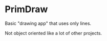 # PrimDraw
Basic "drawing app" that uses only lines.

Not object oriented like a lot of other projects.
